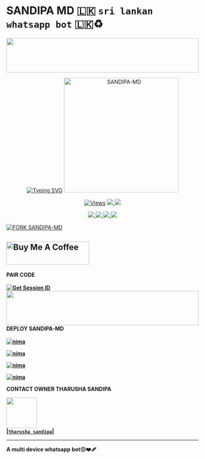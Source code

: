 # SANDIPA MD 🇱🇰 `sri lankan whatsapp bot` 🇱🇰♻️
<img src="https://i.imgur.com/dBaSKWF.gif" height="90" width="100%">
<br>
 </p>
    <p align="center">
<a href="https://git.io/typing-svg"><img src="https://readme-typing-svg.demolab.com?font=EB+Garamond&weight=800&size=28&duration=4000&pause=1000&random=false&width=435&lines=WELCOME+TO+SANDIPA-MD;MULTI-DEVICE+WHATSAPP+BOT;DEVELOPED+BY+CYBER+THARU🇱🇰" alt="Typing SVG" /></a>
<img alt="SANDIPA-MD" height="300" src="https://i.ibb.co/BwyN75J/abf0cc3625737791.jpg" >
 <p align="center">
<a href="https://github.com/tharusha-sandipa/SANDIPA-MD">
    <img src="https://hits.seeyoufarm.com/api/count/incr/badge.svg?url=https%3A%2F%2Fgithub.com%2Ftharusha-sandipa%2FSANDIPA-MD&count_bg=%2379C83D&title_bg=%23555555&icon=gitpod.svg&icon_color=%23E7E7E7&title=Views&edge_flat=false" alt="Views"/></a>
  
  </a>
  <a href="https://github.com/tharusha-sandipa/SANDIPA-MD">
    <img src="https://img.shields.io/github/forks/tharusha-sandipa/SANDIPA-MD?label=Fork&style=social">
    
  </a>
  <a href="https://github.com/tharusha-sandipa/SANDIPA-MD">
    <img src="https://img.shields.io/github/stars/tharusha-sandipa/SANDIPA-MD?style=social">
  </a>
</p>

<p align="center">
  <a href="https://github.com/tharusha-sandipa/SANDIPA-MD">
    <img src="https://img.shields.io/github/repo-size/tharusha-sandipa/SANDIPA-MD?color=blue&label=Repo%20Size&style=plastic">

  </a>
  <a href="https://github.com/tharusha-sandipa/SANDIPA-MD">
    <img src="https://img.shields.io/github/license/tharusha-sandipa/SANDIPA-MD?color=blue&label=License&style=plastic">

  </a>
  <a href="https://github.com/tharusha-sandipa/SANDIPA-MD">
    <img src="https://img.shields.io/github/languages/top/tharusha-sandipa/SANDIPA-MD?color=blue&label=Javascript&style=plastic">

  </a>
  <a href="https://github.com/tharusha-sandipa/SANDIPA-MD">
    <img src="https://img.shields.io/static/v1?label=Author&message=Tharusha%20Sandipa&color=blue&style=plastic">

  </a>
  </p>
</p>



[![FORK SANDIPA-MD](https://img.shields.io/badge/FORK%20-SANDIPAMD-white)](https://github.com/Tharusha-sandipa/SANDIPA-MD/fork)

<a href="https://www.buymeacoffee.com/PrabathKumara" target="_blank"><img src="https://cdn.buymeacoffee.com/buttons/v2/default-yellow.png" alt="Buy Me A Coffee" style="height: 60px !important;width: 217px !important;" ></a>
------------------------
<b>PAIR CODE <b>
</br>
</br>
<a href='https://wefkskweb-pair-939d98e13059.herokuapp/' target="_blank"><img alt='Get Session ID' src='https://img.shields.io/badge/Click here to get your session id-blue?style=for-the-badge&logo=opencv&logoColor=white'/></a>
<img src="https://i.imgur.com/dBaSKWF.gif" height="90" width="100%">
<b>DEPLOY SANDIPA-MD </b>
</br>
</br>
 [![nima](https://img.shields.io/badge/sandipaa_md_deploy_on_heroku-430098?style=for-the-badge&logo=heroku&logoColor=white&buttcode=1n2i3m4a)](https://dashboard.heroku.com/new?template=https://github.com/ASITHA-MD/ASITHA-MD-V2)
  
[![nima](https://img.shields.io/badge/sandipaa_md_deploy_on_railway-0B0D0E?style=for-the-badge&logo=railway&logoColor=white&buttcode=1n2i3m4a)](https://railway.app?referralCode=queen-elisa)
   
[![nima](https://img.shields.io/badge/sandipa_md_deploy_on_replit-F26207?style=for-the-badge&logo=replit&logoColor=white&buttcode=1n2i3m4a)](https://replit.com/)
   
[![nima](https://img.shields.io/badge/sandipa_md_deploy_on_render-000000?style=for-the-badge&logo=render&logoColor=white&buttcode=1n2i3m4a)](https://docs.render.com/free)



<b>CONTACT OWNER THARUSHA SANDIPA</b>

 <a href="https://wa.me/+94740326138?text=_Hey:-~*Tharu*___*BOY*~/🧸💗✨/"><img src="https://i.ibb.co/tL6wqff/406b3f5a8c6fd877.jpg/u/106251140?v=4" width=80 height=80></a>   
|**[`tharusha sandipa`](https://github.com/tharusha-sandipa)**|

---
A multi device whatsapp bot😗❤️‍🩹
